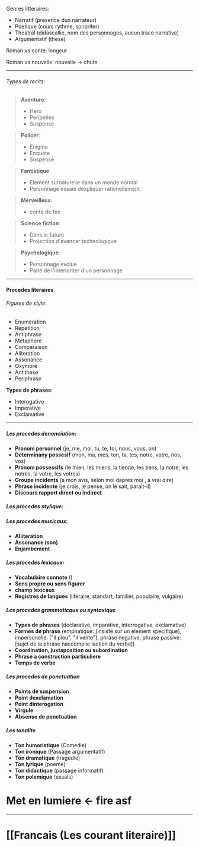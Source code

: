 
Genres litteraires:
- Narratif (presence dun narrateur)
- Poetique (cours rythme, sonoriter)
- Theatral (didascallie, nom des personnages, aucun trace narrative)
- Argumentatif (these)

Roman vs conte: longeur

Roman vs nouvelle: nouvelle -> chute

---
###### Types de recits:
> **Aventure**:
>- Hero
>- Peripeties
>- Suspense

> **Policer**:
>- Enigme
>- Enquete
>- Suspense

> **Fantistique**:
>- Element surnaturelle dans un monde normal
>- Personnage essaie dexpliquer rationellement

> **Merveilleux**:
> - conte de fee

> **Science fiction**:
>- Dans le future
>- Projection d'avancer technologique

> **Psychologique**:
>- Personnage evolue
>- Parle de l'interioriter d'un personnage

---
#### Procedes literaires

###### Figures de style:
- Enumeration
- Repetition
- Antiphrase
- Metaphore 
- Comparaison
- Aliteration
- Assonance
- Oxymore
- Antithese
- Periphrase

**Types de phrases**:
- Interogative
- Imperative
- Exclamative


---

##### Les procedes denonciation:
- **Pronom personnel** (je, me, moi, tu, te, toi, nous, vous, on)
- **Determinany possesif** (mon, ma, mes, ton, ta, tes, notre, votre, nos, vos)
- **Pronom possessifs** (le mien, les miens, la tienne, les tiens, la notre, les notres, la votre, les votres)
- **Groupe incidents** (a mon avis, selon moi dapres moi , a vrai dire)
- **Phrase incidente** (je crois, je pense, on le sait, parait-il)
- **Discours rapport direct ou indirect**

##### Les procedes stylique:

##### Les procedes musicaux:
- **Alliteration**
- **Assonance (son)**
- **Enjambement**

##### Les procedes lexicaux:
- **Vocabulaire connote** ()
- **Sens propre ou sens figurer**
- **champ lexicaux**
- **Registres de langues** (literaire, standart, familier, populaire, vulgaire)

##### Les procedes grammaticaux ou syntaxique
- **Types de phrases** (declarative, imparative, interrogative, exclamative)
- **Formes de phrase** (emphatique: [insiste sur un element specifique], impersonelle: ["il pleu", "il vente"], phrase negative, phrase passive: [sujet de la phrase naccomplie laction du verbe])
- **Coordination, juxtaposition ou subordination**
- **Phrase a construction particuliere**
- **Temps de verbe**

##### Les procedes de ponctuation
- **Points de suspension**
- **Point dexclamation**
- **Point dinterogation**
- **Virgule**
- **Absense de ponctuation**

##### Les tonalite
- **Ton humoristique** (Comedie)
- **Ton ironique** (Passage argumentatif)
- **Ton dramatique** (tragedie)
- **Ton lyrique** (poeme)
- **Ton didactique** (passage informatif)
- **Ton polemique** (essais)


# Met en lumiere <- fire asf

---
# [[Francais (Les courant literaire)]]
